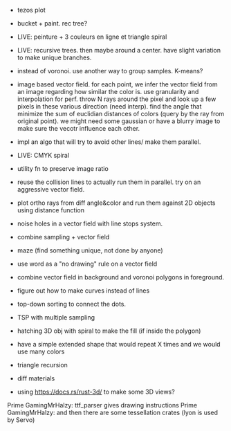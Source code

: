 - tezos plot
- bucket + paint. rec tree?
- LIVE: peinture + 3 couleurs en ligne et triangle spiral
- LIVE: recursive trees. then maybe around a center. have slight variation to make unique branches.
- instead of voronoi. use another way to group samples. K-means?
- image based vector field. for each point, we infer the vector field from an image regarding how similar the color is. use granularity and interpolation for perf. throw N rays around the pixel and look up a few pixels in these various direction (need interp). find the angle that minimize the sum of euclidian distances of colors (query by the ray from original point). we might need some gaussian or have a blurry image to make sure the vecotr influence each other.
- impl an algo that will try to avoid other lines/ make them parallel.
- LIVE: CMYK spiral
- utility fn to preserve image ratio
- reuse the collision lines to actually run them in parallel. try on an aggressive vector field.
- plot ortho rays from diff angle&color and run them against 2D objects using distance function
- noise holes in a vector field with line stops system.
- combine sampling + vector field
- maze (find something unique, not done by anyone)
- use word as a "no drawing" rule on a vector field
- combine vector field in background and voronoi polygons in foreground.
- figure out how to make curves instead of lines
- top-down sorting to connect the dots.
- TSP with multiple sampling
- hatching 3D obj with spiral to make the fill (if inside the polygon)
- have a simple extended shape that would repeat X times and we would use many colors
- triangle recursion

- diff materials
- using https://docs.rs/rust-3d/ to make some 3D views?

Prime GamingMrHalzy: ttf_parser gives drawing instructions
Prime GamingMrHalzy: and then there are some tessellation crates (lyon is used by Servo)
